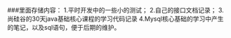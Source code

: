 ###里面存储内容：
1.平时开发中的一些小的测试；
2.自己的接口文档记录；
3.尚硅谷的30天java基础核心课程的学习代码记录
4.Mysql核心基础的学习中产生的笔记，以及sql语句，便于后期的维护。